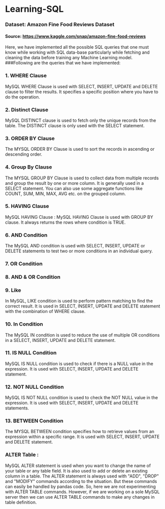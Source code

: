 # Learning-SQL
### Dataset: Amazon Fine Food Reviews Dataset
#### Source: https://www.kaggle.com/snap/amazon-fine-food-reviews

Here, we have implemented all the possible SQL queries that one must know while working with SQL data-base particularly while fetching and cleaning the data before training any Machine Learning model.
###Following are the queries that we have implemented:
### 1. WHERE Clause
MySQL WHERE Clause is used with SELECT, INSERT, UPDATE and DELETE clause to filter the results. It specifies a specific position where you have to do the operation.
### 2. Distinct Clause
MySQL DISTINCT clause is used to fetch only the unique records from the table. The DISTINCT clause is only used with the SELECT statement.
### 3. ORDER BY Clause
The MYSQL ORDER BY Clause is used to sort the records in ascending or descending order.
### 4. Group By Clause
The MYSQL GROUP BY Clause is used to collect data from multiple records and group the result by one or more column. It is generally used in a SELECT statement. You can also use some aggregate functions like COUNT, SUM, MIN, MAX, AVG etc. on the grouped column.
### 5. HAVING Clause
MySQL HAVING Clause : MySQL HAVING Clause is used with GROUP BY clause. It always returns the rows where condition is TRUE.
### 6. AND Condition
The MySQL AND condition is used with SELECT, INSERT, UPDATE or DELETE statements to test two or more conditions in an individual query.
### 7. OR Condition
### 8. AND & OR Condition
### 9. Like
In MySQL, LIKE condition is used to perform pattern matching to find the correct result. It is used in SELECT, INSERT, UPDATE and DELETE statement with the combination of WHERE clause.
### 10. In Condition
The MySQL IN condition is used to reduce the use of multiple OR conditions in a SELECT, INSERT, UPDATE and DELETE statement.
### 11. IS NULL Condition
MySQL IS NULL condition is used to check if there is a NULL value in the expression. It is used with SELECT, INSERT, UPDATE and DELETE statement.
### 12. NOT NULL Condition
MySQL IS NOT NULL condition is used to check the NOT NULL value in the expression. It is used with SELECT, INSERT, UPDATE and DELETE statements.
### 13. BETWEEN Condition
The MYSQL BETWEEN condition specifies how to retrieve values from an expression within a specific range. It is used with SELECT, INSERT, UPDATE and DELETE statement.
### ALTER Table :
MySQL ALTER statement is used when you want to change the name of your table or any table field. It is also used to add or delete an existing column in a table. The ALTER statement is always used with "ADD", "DROP" and "MODIFY" commands according to the situation. But these commands can easily be handled by pandas code. So, here we are not experimenting with ALTER TABLE commands. However, if we are working on a sole MySQL server then we can use ALTER TABLE commands to make any changes in table definition.
